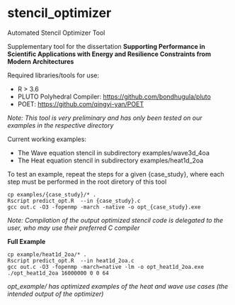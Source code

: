 # stencil_optimizer
Automated Stencil Optimizer Tool

Supplementary tool for the dissertation **Supporting Performance in Scientific Applications with Energy and Resilience Constraints from Modern Architectures**

Required libraries/tools for use:
 * R > 3.6 
 * PLUTO Polyhedral Compiler: https://github.com/bondhugula/pluto
 * POET: https://github.com/qingyi-yan/POET

 _Note: This tool is very preliminary and has only been tested on our examples in the respective directory_

 Current working examples:
  * The Wave equation stencil in subdirectory examples/wave3d\_4oa
  * The Heat equation stencil in subdirectory examples/heat1d\_2oa

To test an example, repeat the steps for a given {case\_study}, where each step must be performed in the root diretory of this tool

```
cp examples/{case_study}/* .
Rscript predict_opt.R  --in {case_study}.c
gcc out.c -O3 -fopenmp -march -native -o opt_{case_study}.exe
```

_Note: Compilation of the output optimized stencil code is delegated to the user, who may use their preferred C compiler_
 
**Full Example**

```
cp example/heat1d_2oa/* .
Rscript predict_opt.R  --in heat1d_2oa.c
gcc out.c -O3 -fopenmp -march=native -lm -o opt_heat1d_2oa.exe
./opt_heat1d_2oa 16000000 0 0 64
```

_opt_example/ has optimized examples of the heat and wave use cases (the intended output of the optimizer)_
